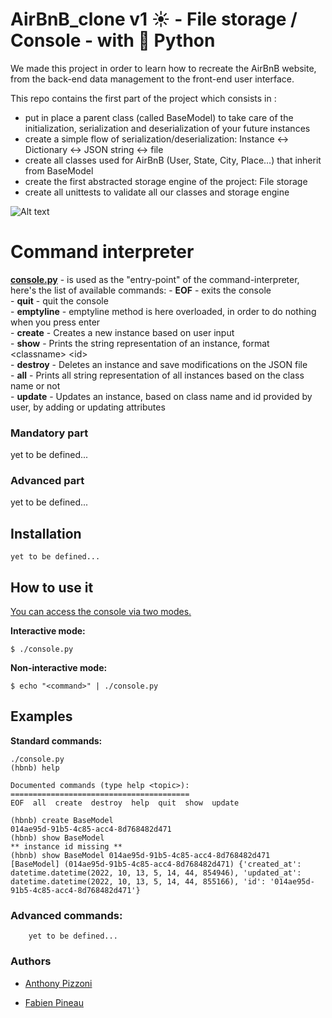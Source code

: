 # **AirBnB_clone v1 :sunny: - File storage / Console - with :snake: Python**

We made this project in order to learn how to recreate the AirBnB website, from the back-end data management to the front-end user interface.

This repo contains the first part of the project which consists in :

- put in place a parent class (called BaseModel) to take care of the initialization, serialization and deserialization of your future instances
- create a simple flow of serialization/deserialization: Instance <-> Dictionary <-> JSON string <-> file
- create all classes used for AirBnB (User, State, City, Place…) that inherit from BaseModel
- create the first abstracted storage engine of the project: File storage
- create all unittests to validate all our classes and storage engine

![Alt text](https://imagizer.imageshack.com/v2/1257x669q90/924/Aebfet.png "The part of this project: v1")

# **Command interpreter**

[**console.py**](console.py) - is used as the "entry-point" of the command-interpreter, here's the list of available commands:
    - **EOF** - exits the console <br>
    - **quit** - quit the console <br>
    - **emptyline** - emptyline method is here overloaded, in order to do nothing when you press enter <br>
    - **create** - Creates a new instance based on user input <br>
    - **show** - Prints the string representation of an instance, format \<classname\> \<id\> <br>
    - **destroy** - Deletes an instance and save modifications on the JSON file <br>
    - **all** - Prints all string representation of all instances based on the class name or not <br>
    - **update** - Updates an instance, based on class name and id provided by user, by adding or updating attributes <br> 

### **Mandatory part**


yet to be defined...

### Advanced part

yet to be defined...

## Installation

    yet to be defined...

## How to use it

<u>You can access the console via two modes.</u>

**Interactive mode:**

    $ ./console.py

**Non-interactive mode:**

    $ echo "<command>" | ./console.py

## **Examples**

**Standard commands:**
```
./console.py
(hbnb) help

Documented commands (type help <topic>):
========================================
EOF  all  create  destroy  help  quit  show  update

(hbnb) create BaseModel
014ae95d-91b5-4c85-acc4-8d768482d471
(hbnb) show BaseModel
** instance id missing **
(hbnb) show BaseModel 014ae95d-91b5-4c85-acc4-8d768482d471
[BaseModel] (014ae95d-91b5-4c85-acc4-8d768482d471) {'created_at': datetime.datetime(2022, 10, 13, 5, 14, 44, 854946), 'updated_at': datetime.datetime(2022, 10, 13, 5, 14, 44, 855166), 'id': '014ae95d-91b5-4c85-acc4-8d768482d471'}
```


### Advanced commands:

        yet to be defined...

### Authors

- [Anthony Pizzoni](https://github.com/HINKOKO?tab=repositories)

- [Fabien Pineau](https://github.com/NekodaMushi)
